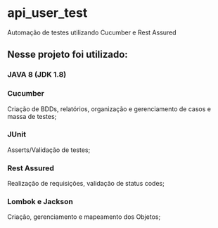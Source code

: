 # api_user_test
Automação de testes utilizando Cucumber e Rest Assured

## Nesse projeto foi utilizado:


### JAVA 8 (JDK 1.8)


### Cucumber
Criação de BDDs, relatórios, organização e gerenciamento de casos e massa de testes;

### JUnit
Asserts/Validação de testes;

### Rest Assured
Realização de requisições, validação de status codes;

### Lombok e Jackson
Criação, gerenciamento e mapeamento dos Objetos;
